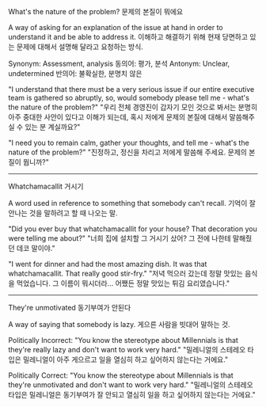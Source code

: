 What's the nature of the problem?
문제의 본질이 뭐에요

A way of asking for an explanation of the issue at hand in order to understand it and be able to address it.
이해하고 해결하기 위해 현재 당면하고 있는 문제에 대해서 설명해 달라고 요청하는 방식.

Synonym: Assessment, analysis
동의어: 평가, 분석
Antonym: Unclear, undetermined
반의어: 불확실한, 분명치 않은

"I understand that there must be a very serious issue if our entire executive team is gathered so abruptly, so, would somebody please tell me - what's the nature of the problem?"
"우리 전체 경영진이 갑자기 모인 것으로 봐서는 분명히 아주 중대한 사안이 있다고 이해가 되는데, 혹시 저에게 문제의 본질에 대해서 말씀해주실 수 있는 분 계실까요?"

"I need you to remain calm, gather your thoughts, and tell me - what's the nature of the problem?"
"진정하고, 정신을 차리고 저에게 말씀해 주세요. 문제의 본질이 뭡니까?"

---

Whatchamacallit
거시기

A word used in reference to something that somebody can't recall.
기억이 잘 안나는 것을 말하려고 할 때 나오는 말.

"Did you ever buy that whatchamacallit for your house? That decoration you were telling me about?"
"너희 집에 설치할 그 거시기 샀어? 그 전에 나한테 말해줬던 데코 말이야."

"I went for dinner and had the most amazing dish. It was that whatchamacallit. That really good stir-fry."
"저녁 먹으러 갔는데 정말 맛있는 음식을 먹었습니다. 그 이름이 뭐시더라... 어쨌든 정말 맛있는 튀김 요리였습니다."

---

They're unmotivated
동기부여가 안된다

A way of saying that somebody is lazy.
게으른 사람을 빗대어 말하는 것.

Politically Incorrect:
"You know the stereotype about Millennials is that they're really lazy and don't want to work very hard."
"밀레니얼의 스테레오 타입은 밀레니얼이 아주 게으르고 일을 열심히 하고 싶어하지 않는다는 거에요."

Politically Correct:
"You know the stereotype about Millennials is that they're unmotivated and don't want to work very hard."
"밀레니얼의 스테레오 타입은 밀레니얼은 동기부여가 잘 안되고 열심히 일을 하고 싶어하지 않는다는 거에요."